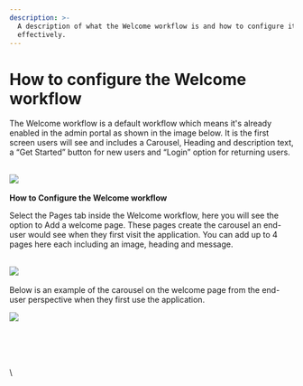 ```yaml
---
description: >-
  A description of what the Welcome workflow is and how to configure it
  effectively.
---
```


# How to configure the Welcome workflow

The Welcome workflow is a default workflow which means it's already enabled in the admin portal as shown in the image below. It is the first screen users will see and includes a Carousel, Heading and description text, a “Get Started” button for new users and “Login” option for returning users.

\
![](https://lh7-us.googleusercontent.com/pnPDaONB2LBrA2gYBjvKotBgxOjy0vDl46HFCrC3S3WS4NgVLo00tF2gkQsTox5MpL\_EMMW7rP1lZag2a\_wLf0SnrIVhGuiEHxSd4a\_kSflnaJTuAtORGOssIRfKF6Ypf9UazpP2QF2GDRDohZTP1NA)\
\
**How to Configure the Welcome workflow**

Select the Pages tab inside the Welcome workflow, here you will see the option to Add a welcome page. These pages create the carousel an end-user would see when they first visit the application. You can add up to 4 pages here each including an image, heading and message.

\
![](https://lh7-us.googleusercontent.com/Bc7A5ai\_DUceyuu9NGHJDjTFXyIGZ-a1B6Nj8kGcDGVZw7Nf2-ocVdEHJObN3mNMqEYxJ8goQ6MtTNiV5M7ff1LqFLIqB8d5Uf8GtWdmEYswxYZhD5BcPwBzQJ\_3h06C-O6BkSA\_3xe0YsTr-eF\_q0c)\
\
Below is an example of the carousel on the welcome page from the end-user perspective when they first use the application.

![](https://lh7-us.googleusercontent.com/jgOBrfXIhXP2H9T-xj5PO20MpKHXL6CwyU6MDm1ZgtoeXhwr-GeqXj8wW3\_oA9BF1A-wGudhh\_B7BX-yvTKZ-s\_lY0n1OOVS2vvnQhTP6i2ytaJh1Su66lZrxPaeJQsFl7uYMabrnHkWWDcRMLGBJas)

\
\
\
\
\

